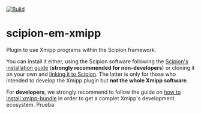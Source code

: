 [![Build](https://github.com/I2PC/scipion-em-xmipp/actions/workflows/build.yml/badge.svg)](https://github.com/I2PC/scipion-em-xmipp/actions/workflows/build.yml)

# scipion-em-xmipp

Plugin to use Xmipp programs within the Scipion framework.

You can install it either, using the Scipion software following 
the [Scipion's installation guide](https://scipion-em.github.io/docs/docs/scipion-modes/install-from-sources.html#installing-scipion-v3-0)
(**strongly recommended for non-developers**) or cloning it on your own and 
[linking it to Scipion](https://scipion-em.github.io/docs/docs/scipion-modes/install-plugins-command-line.html#devel-mode).
The latter is only for those who intended to develop the Xmipp plugin but **not the whole Xmipp software**.

For **developers**, we strongly recommend to follow the guide on 
[how to install xmipp-bundle](https://github.com/i2pc/xmipp#xmipp-as-a-standalone-bundle-for-developers) 
in order to get a complet Xmipp's development ecosystem.
Prueba
